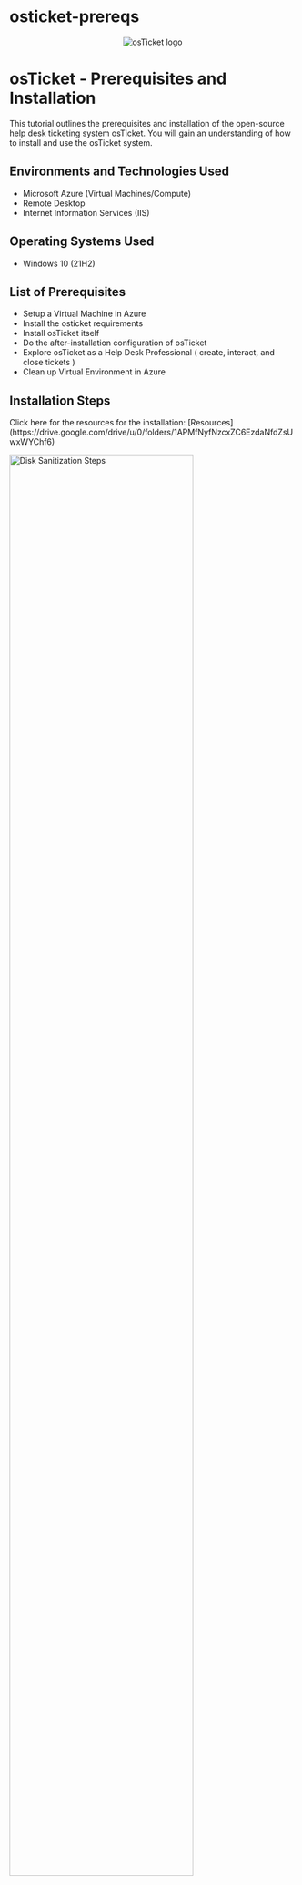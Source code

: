 # osticket-prereqs
<p align="center">
<img src="https://i.imgur.com/Clzj7Xs.png" alt="osTicket logo"/>
</p>

<h1>osTicket - Prerequisites and Installation</h1>
This tutorial outlines the prerequisites and installation of the open-source help desk ticketing system osTicket. You will gain an understanding of how to install and use the osTicket system. <br />


<h2>Environments and Technologies Used</h2>

- Microsoft Azure (Virtual Machines/Compute)
- Remote Desktop
- Internet Information Services (IIS)

<h2>Operating Systems Used </h2>

- Windows 10</b> (21H2)

<h2>List of Prerequisites</h2>

- Setup a Virtual Machine in Azure
- Install the osticket requirements
- Install osTicket itself 
- Do the after-installation configuration of osTicket
- Explore osTicket as a Help Desk Professional ( create, interact, and close tickets )
- Clean up Virtual Environment in Azure

<h2>Installation Steps</h2>
 Click here for the resources for the installation: [Resources](https://drive.google.com/drive/u/0/folders/1APMfNyfNzcxZC6EzdaNfdZsUwxWYChf6)
<p>
<img src="https://i.imgur.com/kMp0jCz.png" height="80%" width="80%" alt="Disk Sanitization Steps"/>
</p>
<p>
"First, go to https://portal.azure.com and create your first subscription. After logging in, navigate to 'Virtual Machines' and click on 'Create'."
</p>
<br />

<p>
<img src="https://i.imgur.com/CJ0aYxr.png" height="80%" width="80%" alt="Disk Sanitization Steps"/>
</p>
<p>
"Next, click on the first Virtual Machine option. Once you're in, you'll need to fill out the details for your VM (Virtual Machine)."
</p>
<br />

<p>
<img src="https://i.imgur.com/N7UycPF.png" height="80%" width="80%" alt="Disk Sanitization Steps"/>
</p>
<p>
"In the 'Details' section, leave the 'Resource group' field as is, as it will create one for you. Next, name your Virtual Machine whatever you'd like. After that, select a region of your choice, but keep in mind that the cost of the operating system you choose may differ from region to region. Next, select the 'Image' option and choose 'Windows 10 Pro'."
</p>
<p>
<img src="https://i.imgur.com/tJAusDE.png" height="80%" width="80%" alt="Disk Sanitization Steps"/>
</p>
<p>
"Next, in the 'Details' section, the 'Size' option determines the speed and cost of your Virtual Machine. If you want to see what all the operating systems have to offer, click on 'See all sizes'. Next, fill in your desired 'Username' and 'Password', which will be used to log in to your Virtual Machine. After that, click through until you reach the 'Network' section."
</p>
<p>
<img src="https://i.imgur.com/pT1FYAO.png" height="80%" width="80%" alt="Disk Sanitization Steps"/>
</p>
<p>
"Make sure you have a virtual network and a public IP address."
</p>
<p>
<img src="https://i.imgur.com/QrbujzC.png" height="80%" width="80%" alt="Disk Sanitization Steps"/>
</p>
<p>
"Once you click 'Create + review', it will take a moment to process. Once it's done, click 'Create'."
</p>
<p>
<img src="https://i.imgur.com/KIXGZxM.png" height="80%" width="80%" alt="Disk Sanitization Steps"/>
<img src="https://i.imgur.com/k5Lxl1c.png" height="80%" width="80%" alt="Disk Sanitization Steps"/>
</p>
</p>
<p>
"It will take a moment to process. Once it's done, click 'Go To Resources'."
</p>
<p>
<img src="https://i.imgur.com/mSjj0WR.png" height="80%" width="80%" alt="Disk Sanitization Steps"/>
</p>
<p>
"Click on the folder icon next to the Public IP address, and then pull up Remote Desktop on your Windows or Mac computer. (Note: To remotely connect to the VM on a Mac, you need to download Microsoft RDP first.)"
</p>
<p>
<img src="https://i.imgur.com/q9FFZxG.png" height="80%" width="80%" alt="Disk Sanitization Steps"/>
<img src="https://i.imgur.com/Gv6wUxC.png" height="80%" width="80%" alt="Disk Sanitization Steps"/>
</p>
<p>
"After you paste the Public IP address, you're going to click on 'Show Options'. Once you've clicked on 'Options', you will need to enter your username and then click 'Connect'.""
</p>
 <p>
<img src="https://i.imgur.com/oAqFSmA.png" height="80%" width="80%" alt="Disk Sanitization Steps"/>
</p>
<p>
"Once you enter your password and you're on the home screen, follow these steps:

    Go to your Windows key and right-click the menu.
    Click on 'Run' and then type in 'Control Panel'.
    Click on 'Programs' and then select 'Turn Windows features on or off'.
    Click the box next to 'Internet Information Services' and then click the '+' sign."
</p>
<p>
<img src="https://i.imgur.com/LKVRfy5.png" height="80%" width="80%" alt="Disk Sanitization Steps"/>
</p>
<p>
 "Then, click on 'CGI' and then click 'Done'."
</p>
<p>
<img src="https://i.imgur.com/xv0UCWw.png" height="80%" width="80%" alt="Disk Sanitization Steps"/>
<img src="https://i.imgur.com/3MEpKzg.png" height="80%" width="80%" alt="Disk Sanitization Steps"/>
</p>
<p>
 "Then, click on 'CGI' and then click 'stop Done'."
</p>
<p>
<img src="https://i.imgur.com/407QGem.png" height="80%" width="80%" alt="Disk Sanitization Steps"/>
</p>
<p>
 "Then, click on 'CGI' and then click 'Done'."
</p>
<p>
<img src="https://i.imgur.com/sIIKIso.png" height="80%" width="80%" alt="Disk Sanitization Steps"/>
</p>
<p>
 "Then, click on 'CGI' and then click 'Done'."
</p>
<p>
<img src="https://i.imgur.com/ZB99zXs.png" height="80%" width="80%" alt="Disk Sanitization Steps"/>
</p>
<p>
"Make sure you have a virtual network and a public IP address."
</p>
<p>
<img src="https://i.imgur.com/MpDYVo8.png" height="80%" width="80%" alt="Disk Sanitization Steps"/>
</p>
<p>
"Make sure you have a virtual network and a public IP address."
</p>
<p>
<img src="https://i.imgur.com/Af2fASQ.png" height="80%" width="80%" alt="Disk Sanitization Steps"/>
</p>
<p>
"Make sure you have a virtual network and a public IP address."
</p>
<p>
<img src="https://i.imgur.com/ukSsxHX.png" height="80%" width="80%" alt="Disk Sanitization Steps"/>
</p>
<p>
"Make sure you have a virtual network and a public IP address."
</p>
<p>
<img src="https://i.imgur.com/B0iCDp3.png" height="80%" width="80%" alt="Disk Sanitization Steps"/>
</p>
<p>
"Make sure you have a virtual network and a public IP address."
</p>
<p>
<img src="https://i.imgur.com/jApHk9v.png" height="80%" width="80%" alt="Disk Sanitization Steps"/>
</p>
<p>
"Make sure you have a virtual network and a public IP address."
</p>
<p>
<img src="https://i.imgur.com/pu9FDqJ.png" height="80%" width="80%" alt="Disk Sanitization Steps"/>
</p>
<p>
"Make sure you have a virtual network and a public IP address."
</p>
<p>
<img src="https://i.imgur.com/rD8SnEM.png" height="80%" width="80%" alt="Disk Sanitization Steps"/>
</p>
<p>
"Make sure you have a virtual network and a public IP address."
</p>
<p>
<img src="https://i.imgur.com/peWFYty.png" height="80%" width="80%" alt="Disk Sanitization Steps"/>
</p>
<p>
"Make sure you have a virtual network and a public IP address."
</p>
<p>
<img src="https://i.imgur.com/ASa0zcX.png" height="80%" width="80%" alt="Disk Sanitization Steps"/>
</p>
<p>
"Make sure you have a virtual network and a public IP address."
</p>
<p>
<img src="https://i.imgur.com/oXrTSVr.png" height="80%" width="80%" alt="Disk Sanitization Steps"/>
</p>
<p>
"Make sure you have a virtual network and a public IP address."
</p>
<p>
<img src="https://i.imgur.com/HroVNxv.png" height="80%" width="80%" alt="Disk Sanitization Steps"/>
</p>
<p>
"Make sure you have a virtual network and a public IP address."
</p>
<p>
<img src="https://i.imgur.com/HroVNxv.png" height="80%" width="80%" alt="Disk Sanitization Steps"/>
</p>
<p>
"Make sure you have a virtual network and a public IP address."
</p>
<br />
